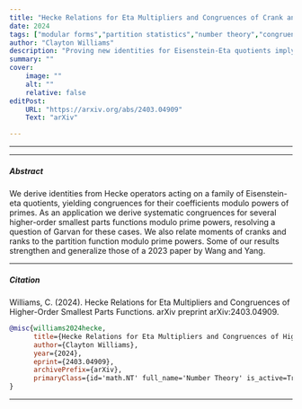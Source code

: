 ```yaml
---
title: "Hecke Relations for Eta Multipliers and Congruences of Crank and Rank Moments."
date: 2024
tags: ["modular forms","partition statistics","number theory","congruences","hecke operators","eta multiplier"]
author: "Clayton Williams"
description: "Proving new identities for Eisenstein-Eta quotients implying l-adic congruences for partition statistics" 
summary: "" 
cover:
    image: ""
    alt: ""
    relative: false
editPost:
    URL: "https://arxiv.org/abs/2403.04909"
    Text: "arXiv"

---
```


---

---

##### Abstract

We derive identities from Hecke operators acting on a family of Eisenstein-eta quotients, yielding congruences for their coefficients modulo powers of primes. As an application we derive systematic congruences for several higher-order smallest parts functions modulo prime powers, resolving a question of Garvan for these cases. We also relate moments of cranks and ranks to the partition function modulo prime powers. Some of our results strengthen and generalize those of a 2023 paper by Wang and Yang. 

----

##### Citation
Williams, C. (2024). Hecke Relations for Eta Multipliers and Congruences of Higher-Order Smallest Parts Functions. arXiv preprint arXiv:2403.04909.

```BibTeX
@misc{williams2024hecke,
      title={Hecke Relations for Eta Multipliers and Congruences of Higher-Order Smallest Parts Functions}, 
      author={Clayton Williams},
      year={2024},
      eprint={2403.04909},
      archivePrefix={arXiv},
      primaryClass={id='math.NT' full_name='Number Theory' is_active=True alt_name=None in_archive='math' is_general=False description='Prime numbers, diophantine equations, analytic number theory, algebraic number theory, arithmetic geometry, Galois theory'}
}
```

---
